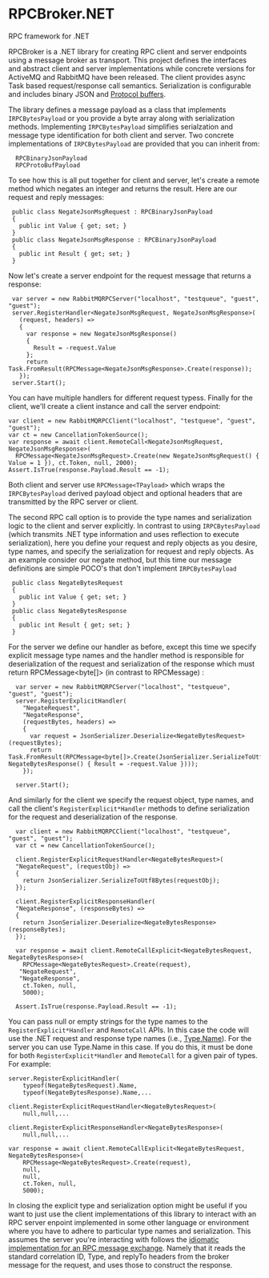 # RPCBroker.NET
RPC framework for .NET

RPCBroker is a .NET library for creating RPC client and server endpoints using a message broker as transport. This project defines the interfaces and abstract client and server implementations while concrete versions for ActiveMQ and RabbitMQ have been released. The client provides async Task based request/response call semantics. Serialization is configurable and includes binary JSON and [Protocol buffers](https://github.com/protobuf-net/protobuf-net). 

The library defines a message payload as a class that implements `IRPCBytesPayload` or you provide a byte array along with serialization methods. Implementing `IRPCBytesPayload` simplifies serialzation and message type identification for both client and server. Two concrete implementations of `IRPCBytesPayload` are provided that you can inherit from:
```
  RPCBinaryJsonPayload
  RPCProtoBufPayload
```

To see how this is all put together for client and server, let's create a remote method which negates an integer and returns the result. Here are our request and reply messages:
```
 public class NegateJsonMsgRequest : RPCBinaryJsonPayload
 {
   public int Value { get; set; }
 }
 public class NegateJsonMsgResponse : RPCBinaryJsonPayload
 {
   public int Result { get; set; }
 }
```
 Now let's create a server endpoint for the request message that returns a response:
```
 var server = new RabbitMQRPCServer("localhost", "testqueue", "guest", "guest");
 server.RegisterHandler<NegateJsonMsgRequest, NegateJsonMsgResponse>(
   (request, headers) =>
   {
     var response = new NegateJsonMsgResponse()
     {
       Result = -request.Value
     };
     return Task.FromResult(RPCMessage<NegateJsonMsgResponse>.Create(response));
   });
 server.Start();
```
You can have multiple handlers for different request typess. Finally for the client, we'll create a client instance and call the server endpoint:
```
var client = new RabbitMQRPCClient("localhost", "testqueue", "guest", "guest");
var ct = new CancellationTokenSource();
var response = await client.RemoteCall<NegateJsonMsgRequest, NegateJsonMsgResponse>(
  RPCMessage<NegateJsonMsgRequest>.Create(new NegateJsonMsgRequest() { Value = 1 }), ct.Token, null, 2000);
Assert.IsTrue(response.Payload.Result == -1);
```
Both client and server use `RPCMessage<TPayload>` which wraps the `IRPCBytesPayload` derived payload object and optional headers that are transmitted by the RPC server or client.

The second RPC call option is to provide the type names and serialization logic to the client and server explicitly. In contrast to using `IRPCBytesPayload` (which transmits .NET type information and uses reflection to execute serialization), here you define your request and reply objects as you desire, type names, and specify the serialization for request and reply objects. As an example consider our negate method, but this time our message definitions are simple POCO's that don't implement `IRPCBytesPayload`
```
 public class NegateBytesRequest 
 {
   public int Value { get; set; }
 }
 public class NegateBytesResponse 
 {
   public int Result { get; set; }
 }
```
For the server we define our handler as before, except this time we specify explicit message type names and the handler method is responsible for deserialization of the request and serialization of the response which must return RPCMessage<byte[]> (in contrast to RPCMessage<IRPCBytesPayload>) :
```
  var server = new RabbitMQRPCServer("localhost", "testqueue", "guest", "guest");
  server.RegisterExplicitHandler(
    "NegateRequest",
    "NegateResponse",
    (requestBytes, headers) =>
    {
      var request = JsonSerializer.Deserialize<NegateBytesRequest>(requestBytes);
      return Task.FromResult(RPCMessage<byte[]>.Create(JsonSerializer.SerializeToUtf8Bytes(new NegateBytesResponse() { Result = -request.Value })));
    });

  server.Start();
```
And similarly for the client we specify the request object, type names, and call the client's `RegisterExplicit*Handler` methods to define serialization for the request and deserialization of the response.
```
  var client = new RabbitMQRPCClient("localhost", "testqueue", "guest", "guest");
  var ct = new CancellationTokenSource();
  
  client.RegisterExplicitRequestHandler<NegateBytesRequest>(
  "NegateRequest", (requestObj) =>
  {
    return JsonSerializer.SerializeToUtf8Bytes(requestObj);
  });

  client.RegisterExplicitResponseHandler(
  "NegateResponse", (responseBytes) =>
  {
    return JsonSerializer.Deserialize<NegateBytesResponse>(responseBytes);
  });
  
  var response = await client.RemoteCallExplicit<NegateBytesRequest, NegateBytesResponse>(
    RPCMessage<NegateBytesRequest>.Create(request),
   "NegateRequest",
   "NegateResponse",
    ct.Token, null,
    5000);

  Assert.IsTrue(response.Payload.Result == -1);
```
You can pass null or empty strings for the type names to the `RegisterExplicit*Handler` and `RemoteCall` APIs. In this case the code will use the .NET request and response type names (i.e., [Type.Name](https://docs.microsoft.com/en-us/dotnet/api/system.type.name?view=netstandard-1.6&viewFallbackFrom=net-5.0)). For the server you can use Type.Name in this case. If you do this, it must be done for both `RegisterExplicit*Handler` and `RemoteCall` for a given pair of types. For example:
```
server.RegisterExplicitHandler(
    typeof(NegateBytesRequest).Name,
    typeof(NegateBytesResponse).Name,...
    
client.RegisterExplicitRequestHandler<NegateBytesRequest>(
    null,null,...
    
client.RegisterExplicitResponseHandler<NegateBytesResponse>(
    null,null,...

var response = await client.RemoteCallExplicit<NegateBytesRequest, NegateBytesResponse>(
    RPCMessage<NegateBytesRequest>.Create(request),
    null,
    null,
    ct.Token, null,
    5000);
```
In closing the explicit type and serialization option might be useful if you want to just use the client implementations of this library to interact with an RPC server enpoint implemented in some other language or environment where you have to adhere to particular type names and serialization. This assumes the server you're interacting with follows the [idiomatic implementation for an RPC message exchange](https://www.rabbitmq.com/tutorials/tutorial-six-python.html). Namely that it reads the standard correlation ID, Type, and replyTo headers from the broker message for the request, and uses those to construct the response.






 
